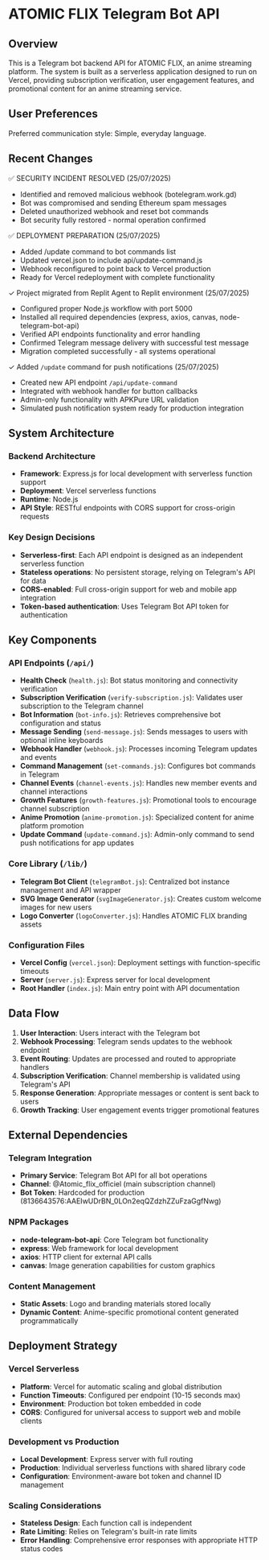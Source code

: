 # ATOMIC FLIX Telegram Bot API

## Overview

This is a Telegram bot backend API for ATOMIC FLIX, an anime streaming platform. The system is built as a serverless application designed to run on Vercel, providing subscription verification, user engagement features, and promotional content for an anime streaming service.

## User Preferences

Preferred communication style: Simple, everyday language.

## Recent Changes

✅ SECURITY INCIDENT RESOLVED (25/07/2025)
- Identified and removed malicious webhook (botelegram.work.gd)
- Bot was compromised and sending Ethereum spam messages
- Deleted unauthorized webhook and reset bot commands
- Bot security fully restored - normal operation confirmed

✅ DEPLOYMENT PREPARATION (25/07/2025)
- Added /update command to bot commands list
- Updated vercel.json to include api/update-command.js
- Webhook reconfigured to point back to Vercel production
- Ready for Vercel redeployment with complete functionality

✓ Project migrated from Replit Agent to Replit environment (25/07/2025)
- Configured proper Node.js workflow with port 5000
- Installed all required dependencies (express, axios, canvas, node-telegram-bot-api)
- Verified API endpoints functionality and error handling
- Confirmed Telegram message delivery with successful test message
- Migration completed successfully - all systems operational

✓ Added `/update` command for push notifications (25/07/2025)
- Created new API endpoint `/api/update-command`
- Integrated with webhook handler for button callbacks
- Admin-only functionality with APKPure URL validation
- Simulated push notification system ready for production integration

## System Architecture

### Backend Architecture
- **Framework**: Express.js for local development with serverless function support
- **Deployment**: Vercel serverless functions
- **Runtime**: Node.js
- **API Style**: RESTful endpoints with CORS support for cross-origin requests

### Key Design Decisions
- **Serverless-first**: Each API endpoint is designed as an independent serverless function
- **Stateless operations**: No persistent storage, relying on Telegram's API for data
- **CORS-enabled**: Full cross-origin support for web and mobile app integration
- **Token-based authentication**: Uses Telegram Bot API token for authentication

## Key Components

### API Endpoints (`/api/`)
- **Health Check** (`health.js`): Bot status monitoring and connectivity verification
- **Subscription Verification** (`verify-subscription.js`): Validates user subscription to the Telegram channel
- **Bot Information** (`bot-info.js`): Retrieves comprehensive bot configuration and status
- **Message Sending** (`send-message.js`): Sends messages to users with optional inline keyboards
- **Webhook Handler** (`webhook.js`): Processes incoming Telegram updates and events
- **Command Management** (`set-commands.js`): Configures bot commands in Telegram
- **Channel Events** (`channel-events.js`): Handles new member events and channel interactions
- **Growth Features** (`growth-features.js`): Promotional tools to encourage channel subscription
- **Anime Promotion** (`anime-promotion.js`): Specialized content for anime platform promotion
- **Update Command** (`update-command.js`): Admin-only command to send push notifications for app updates

### Core Library (`/lib/`)
- **Telegram Bot Client** (`telegramBot.js`): Centralized bot instance management and API wrapper
- **SVG Image Generator** (`svgImageGenerator.js`): Creates custom welcome images for new users
- **Logo Converter** (`logoConverter.js`): Handles ATOMIC FLIX branding assets

### Configuration Files
- **Vercel Config** (`vercel.json`): Deployment settings with function-specific timeouts
- **Server** (`server.js`): Express server for local development
- **Root Handler** (`index.js`): Main entry point with API documentation

## Data Flow

1. **User Interaction**: Users interact with the Telegram bot
2. **Webhook Processing**: Telegram sends updates to the webhook endpoint
3. **Event Routing**: Updates are processed and routed to appropriate handlers
4. **Subscription Verification**: Channel membership is validated using Telegram's API
5. **Response Generation**: Appropriate messages or content is sent back to users
6. **Growth Tracking**: User engagement events trigger promotional features

## External Dependencies

### Telegram Integration
- **Primary Service**: Telegram Bot API for all bot operations
- **Channel**: @Atomic_flix_officiel (main subscription channel)
- **Bot Token**: Hardcoded for production (8136643576:AAEIwUDrBN_0LOn2eqQZdzhZZuFzaGgfNwg)

### NPM Packages
- **node-telegram-bot-api**: Core Telegram bot functionality
- **express**: Web framework for local development
- **axios**: HTTP client for external API calls
- **canvas**: Image generation capabilities for custom graphics

### Content Management
- **Static Assets**: Logo and branding materials stored locally
- **Dynamic Content**: Anime-specific promotional content generated programmatically

## Deployment Strategy

### Vercel Serverless
- **Platform**: Vercel for automatic scaling and global distribution
- **Function Timeouts**: Configured per endpoint (10-15 seconds max)
- **Environment**: Production bot token embedded in code
- **CORS**: Configured for universal access to support web and mobile clients

### Development vs Production
- **Local Development**: Express server with full routing
- **Production**: Individual serverless functions with shared library code
- **Configuration**: Environment-aware bot token and channel ID management

### Scaling Considerations
- **Stateless Design**: Each function call is independent
- **Rate Limiting**: Relies on Telegram's built-in rate limits
- **Error Handling**: Comprehensive error responses with appropriate HTTP status codes